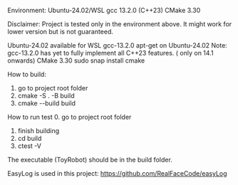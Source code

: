 Environment:
Ubuntu-24.02/WSL
gcc 13.2.0 (C++23)
CMake 3.30

Disclaimer: Project is tested only in the environment above. It might work for lower version but is not guaranteed.

Ubuntu-24.02
    available for WSL
gcc-13.2.0
    apt-get on Ubuntu-24.02
    Note: gcc-13.2.0 has yet to fully implement all C++23 features. (<print> only on 14.1 onwards)
CMake 3.30
    sudo snap install cmake

How to build:
1. go to project root folder
2. cmake -S . -B build
3. cmake --build build

How to run test
0. go to project root folder
1. finish building
2. cd build
3. ctest -V

The executable (ToyRobot) should be in the build folder.

EasyLog is used in this project:
https://github.com/RealFaceCode/easyLog

